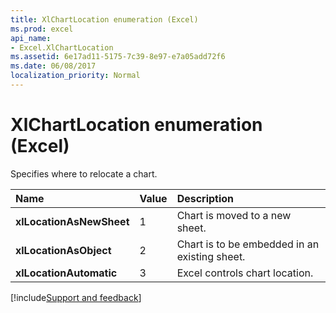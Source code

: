```yaml
---
title: XlChartLocation enumeration (Excel)
ms.prod: excel
api_name:
- Excel.XlChartLocation
ms.assetid: 6e17ad11-5175-7c39-8e97-e7a05add72f6
ms.date: 06/08/2017
localization_priority: Normal
---
```



# XlChartLocation enumeration (Excel)

Specifies where to relocate a chart.



|Name|Value|Description|
|:-----|:-----|:-----|
| **xlLocationAsNewSheet**|1|Chart is moved to a new sheet.|
| **xlLocationAsObject**|2|Chart is to be embedded in an existing sheet.|
| **xlLocationAutomatic**|3|Excel controls chart location.|

[!include[Support and feedback](~/includes/feedback-boilerplate.md)]
